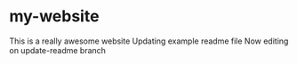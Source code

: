 # my-website

This is a really awesome website
Updating example readme file
Now editing on update-readme branch

